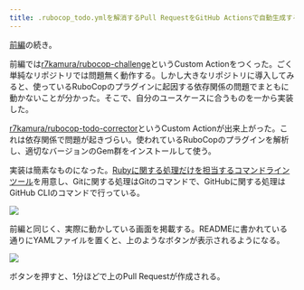 ```yaml
---
title: .rubocop_todo.ymlを解消するPull RequestをGitHub Actionsで自動生成する (後編)
---
```

[前編](https://r7kamura.com/articles/2022-05-13-rubocop-challenge)の続き。

前編では[r7kamura/rubocop-challenge](https://github.com/r7kamura/rubocop-challenge)というCustom Actionをつくった。ごく単純なリポジトリでは問題無く動作する。しかし大きなリポジトリに導入してみると、使っているRuboCopのプラグインに起因する依存関係の問題でまともに動かないことが分かった。そこで、自分のユースケースに合うものを一から実装した。

[r7kamura/rubocop-todo-corrector](https://github.com/r7kamura/rubocop-todo-corrector)というCustom Actionが出来上がった。これは依存関係で問題が起きづらい。使われているRuboCopのプラグインを解析し、適切なバージョンのGem群をインストールして使う。

実装は簡素なものになった。[Rubyに関する処理だけを担当するコマンドラインツール](https://github.com/r7kamura/rubocop_todo_corrector)を用意し、Gitに関する処理はGitのコマンドで、GitHubに関する処理はGitHub CLIのコマンドで行っている。

![](https://lh3.googleusercontent.com/docs/ADP-6oGUewmUpM-IGIecHaPguURUyqIBc7Jv5y68xrnetxLfvGkuLwacQJGdHwyqDyxgHH9fS8ajJdcrlIGSskR6jujXh_xhMLo6EZXW_AzqsSqEnvXKCf4pp-Stv2JKISriU8Dv9aN3a7344Dlym12y8Ab-L9lEdvZKOd82JQQ0bLNEpG7h61NgGVwX-fjE3PxkoWcakRSkpTqQwlcfSFKYN8mmZB534jBhBw5YYkENGl-E_a0Sxfh4FjawYJzOVyny1S9ZLWr0jrsQAg4IDNCsqVvouzyuZPmusVV1y01lpoDS4TJP5ioyTuect4PLr9Y4zJapUlkyf5eVQOu2lar3hcEBcgmUveOSTuKk3twk2CKIkSNJOvwXkFfMQ3VcTxaTKBkQgGLGTm88ntIfrn54bdBDDdPuyOlaZaR-3igpaaXb7mbv5zZ0B1kK4IcJm2CDQTMI0tmRJOb-BrdTvBuS-qdA70m0Py3U_IBveNgz5n1gx7sY2sGGen5xksmlvwtUW2hF949At6fLZWCHh77hNppQD6LyLK4iN2mzg_wBy_OYQovAAd9W0fj4N2pSq1XzBpa1eV2aalJEKMp-x9R0MbVeZZN4G58li7IEV5-l3roJOidwOE_ug4DHRyqYtBQq4-1NM-ipuI8jRbF7YYnDYBp3MdA08TwISajAtxLlZv7VbhU6Gjabql5VaqIRcPG-T9egWNNz0iz4w3cKd5VFqaD49TB5ZYVsn4qMC9ONMjM4i-JhyF6U7AcmsPAZxzxPbNeWR2nQUD-F-1n3hhF3EP37O1xhaMRRaEsFmqnK2tI_bpPJzSaLyQIg9GZQM1Xd6oaveyi1tevUGAFeCOrAJ_MVARBGoqfVqDzlkjxQ9YAcDQ2TgWRR0Pq-wFsgN0HFs3PFLdz8UAilglukhMeA8QwTbcP5or1F1QR8o51vyGJi5FdKewhnt55DevJFGQyCcgSRy3TQX8a4mry4RyharK4lFqlleZE0ct7aEFzqx7MFxQeuqVPTwYmC1_8QWaQ-XjHlqZdwIGvqBvyyJK6bXaK-3tQvclI0CSiKBD9fqpfw-TNtjRj2En9FGC13h6rtYMIxCbO_T0XFvH2XmW5YQ9uD-O4w198bQxrvuQficI__CQYyKIz0E7MbftHZbjKTP_y-Is3BsmrT7JeK6BPeTiF6vNDuqsjcjb7p-kEapWNtXG-fANxgj2znxpXQusxVqN1Fevg4EQCHYnZlwqpj2LLSULykhhIbtFk-Dw4V6Uy7ibWS)

前編と同じく、実際に動かしている画面を掲載する。READMEに書かれている通りにYAMLファイルを置くと、上のようなボタンが表示されるようになる。

![](https://lh3.googleusercontent.com/docs/ADP-6oEzRyDRxL3ODvHRCBHflIVeAzMKGNK4EI2Ba6Y2zOsMWsUuSXqKNYmmRRxaXxwqROIuotDpAxCwvamJRpSpgAghIKbajFgCQH9EVEdo1fpOmPn5FDKTKUXQfOfEq0Xi_bxACAejP-xoAxx8KEnTDdmTR_E4OezxYue04Zt817nWmvX2mnTw4e9u1qUyKcv2I7bVMN9zZ_PPOl1dg-lYBZ9C9BhsjvHlvUZcTMMUlHDLvvvNBgCe66xUr558jDq07R187FFMCsc9S_bqXflkg0vbxPzFxhzTukdTk3NoQigq0PG8XL80o7mKD_1BEaSjLTcstF15xhaIn1hlaGnuCR-bqSNiCgG0IlKvWJr6Iombs1DSAVPsIBbhfskKb-ZFjqwYTIjgM8PsCkxtaT0uyT7dxFhItZnpv_-QZvr7XHtV2vOT3fi51QrnYvKa10AlTcXmvaf6S65upz77Ru1qLAMedGkwmsQULBM0AZXIw4BV2u1Ra_SD65M1QYLR4PhuAhJL27FnmOVMpUihjztUz7Sd5FA12OGNWCY5d3RTsde-O4NiVCSSZlY5_1MNZmex2gh1nnRThB5ZfI7csdu_AHWUb3dhGWXHJwZ292L16wnCJ-GCiu6jCyB4k-XfbQFMGsMi8X-8s677gESW2tBP9wA15BFgX4CJ9mxtYg3TnlXT4EEOIrPopIsA2URVNpcV-J2LF8W-D0eQvjrpN6ZdIkkWzxI_6h3-1TBMnb04sPU1EJVX4-_noQKe4acW9pcNfHF_3Lb8raxcgf-VzEV3IfaWFVjsjwKoewE8DdF9yVHFVdj7X-SB5YT_cM_3yCXhtyr4W73T6E13XrJWveQonRHDzb8lzshFj-R4Nrc6FiMOFQP2r1NoLDpZp5kjlYSdQup7a1iLt-OS0Buw1bPHuV4UIX2fRgHR8iJ_D80g9yFJ_0rKL2k1jN9ml_ZkU8oWygNPd2NNTBCt25cm2PXIrBz3dbwm6fJe8yT6xsu16UAD4h2j6A3Fg1h0E3iI8hV0IwWHkA_Z4rPkhG763bQTAnNROfZwU6QeEtki1d8QqzSt5dFe7Rcd0_LmcfhC9mm4I_Z0B-KvNdz937Z9dVy9jSluDmgr7GnUQ9JwiBGgo_7z8HttLlypZkwxTzqk_INjod7ANuBtiy8JPjH_q-UCqpI382soq_AqeNdnqUmoU4U2Rz4SjB8JfqBNX1FTbKwNBifC1Sn3WJv68nvEomr4KEhPpykLdGUMNSoxOWhJfAsrhP_T)

ボタンを押すと、1分ほどで上のPull Requestが作成される。
